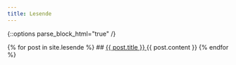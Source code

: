 ```yaml
---
title: Lesende 
---
```


{::options parse_block_html="true" /}
<div class="lesende">
{% for post in site.lesende %}   
## <a href="{{ post.url }}">  {{ post.title }} </a>
{{ post.content }}
{% endfor %}
</div>